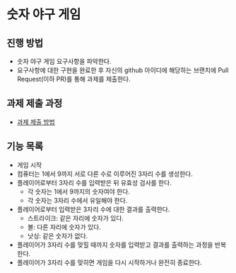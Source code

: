 # 숫자 야구 게임
## 진행 방법
* 숫자 야구 게임 요구사항을 파악한다.
* 요구사항에 대한 구현을 완료한 후 자신의 github 아이디에 해당하는 브랜치에 Pull Request(이하 PR)를 통해 과제를 제출한다.

## 과제 제출 과정
* [과제 제출 방법](https://github.com/next-step/nextstep-docs/tree/master/precourse)

## 기능 목록
* 게임 시작
* 컴퓨터는 1에서 9까지 서로 다른 수로 이루어진 3자리 수를 생성한다.
* 플레이어로부터 3자리 수를 입력받은 뒤 유효성 검사를 한다.
  * 각 숫자는 1에서 9까지의 숫자여야 한다.
  * 각 숫자는 3자리 수에서 유일해야 한다.
* 플레이어로부터 입력받은 3자리 수에 대한 결과를 출력한다.
  * 스트라이크: 같은 자리에 숫자가 있다.
  * 볼: 다른 자리에 숫자가 있다.
  * 낫싱: 같은 숫자가 없다.
* 플레이어가 3자리 수를 맞힐 때까지 숫자를 입력받고 결과를 출력하는 과정을 반복한다.
* 플레이어가 3자리 수를 맞히면 게임을 다시 시작하거나 완전히 종료한다.
